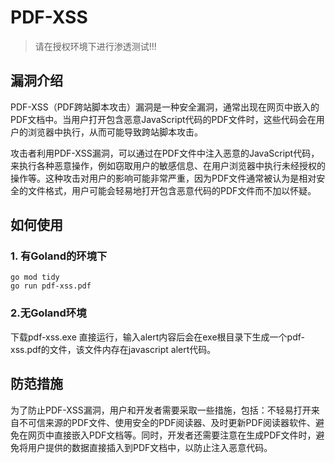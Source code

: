<!--
 * @Descripttion: 
 * @version: 
 * @Author: Ryan Zhang (gitHub.com/hz157)
 * @Date: 2024-03-23 23:21:40
 * @LastEditors: Ryan Zhang
 * @LastEditTime: 2024-03-23 23:25:25
-->
# PDF-XSS 

> 请在授权环境下进行渗透测试!!!

## 漏洞介绍
PDF-XSS（PDF跨站脚本攻击）漏洞是一种安全漏洞，通常出现在网页中嵌入的PDF文档中。当用户打开包含恶意JavaScript代码的PDF文件时，这些代码会在用户的浏览器中执行，从而可能导致跨站脚本攻击。

攻击者利用PDF-XSS漏洞，可以通过在PDF文件中注入恶意的JavaScript代码，来执行各种恶意操作，例如窃取用户的敏感信息、在用户浏览器中执行未经授权的操作等。这种攻击对用户的影响可能非常严重，因为PDF文件通常被认为是相对安全的文件格式，用户可能会轻易地打开包含恶意代码的PDF文件而不加以怀疑。

## 如何使用
### 1. 有Goland的环境下
```
go mod tidy
go run pdf-xss.pdf
```
### 2.无Goland环境
下载pdf-xss.exe 直接运行，输入alert内容后会在exe根目录下生成一个pdf-xss.pdf的文件，该文件内存在javascript alert代码。


## 防范措施
为了防止PDF-XSS漏洞，用户和开发者需要采取一些措施，包括：不轻易打开来自不可信来源的PDF文件、使用安全的PDF阅读器、及时更新PDF阅读器软件、避免在网页中直接嵌入PDF文档等。同时，开发者还需要注意在生成PDF文件时，避免将用户提供的数据直接插入到PDF文档中，以防止注入恶意代码。